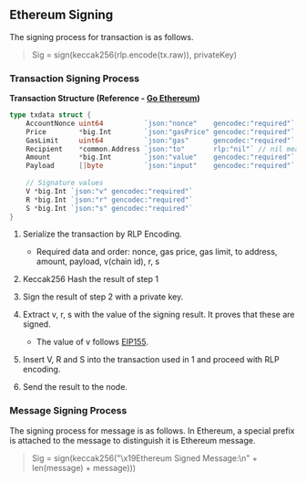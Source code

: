 ## Ethereum Signing
The signing process for transaction is as follows.
> Sig = sign(keccak256(rlp.encode(tx.raw)), privateKey)

### Transaction Signing Process
**Transaction Structure (Reference - [Go Ethereum](https://github.com/ethereum/go-ethereum/blob/master/core/types/transaction.go#L46))**
```go
type txdata struct {
    AccountNonce uint64          `json:"nonce"    gencodec:"required"`
    Price        *big.Int        `json:"gasPrice" gencodec:"required"`
    GasLimit     uint64          `json:"gas"      gencodec:"required"`
    Recipient    *common.Address `json:"to"       rlp:"nil"` // nil means contract creation
    Amount       *big.Int        `json:"value"    gencodec:"required"`
    Payload      []byte          `json:"input"    gencodec:"required"`
    
    // Signature values
    V *big.Int `json:"v" gencodec:"required"`
    R *big.Int `json:"r" gencodec:"required"`
    S *big.Int `json:"s" gencodec:"required"`
}
```

1. Serialize the transaction by RLP Encoding.
    - Required data and order: nonce, gas price, gas limit, to address, amount, payload, v(chain id), r, s

2. Keccak256 Hash the result of step 1

3. Sign the result of step 2 with a private key.

4. Extract v, r, s with the value of the signing result. It proves that these are signed.
    - The value of v follows [EIP155](https://github.com/ethereum/EIPs/blob/master/EIPS/eip-155.md).
    
5. Insert V, R and S into the transaction used in 1 and proceed with RLP encoding.

6. Send the result to the node.

### Message Signing Process
The signing process for message is as follows.
In Ethereum, a special prefix is attached to the message to distinguish it is Ethereum message.
> Sig = sign(keccak256("\x19Ethereum Signed Message:\n" + len(message) + message)))
